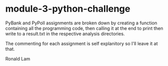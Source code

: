 # module-3-python-challenge

PyBank and PyPoll assignments are broken down by creating a function containing all the programming code, then calling it at the end to print then write to a result.txt in the respective analysis directories. 

The commenting for each assignment is self explanitory so I'll leave it at that.

Ronald Lam

